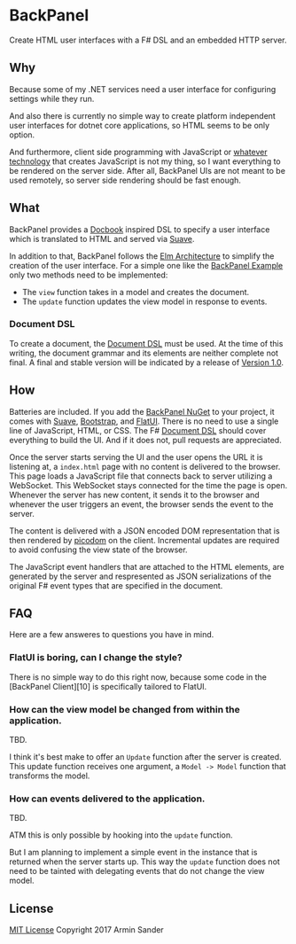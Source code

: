 # BackPanel

 Create HTML user interfaces with a F# DSL and an embedded HTTP server.

## Why

Because some of my .NET services need a user interface for configuring settings while they run.

And also there is currently no simple way to create platform independent user interfaces for dotnet core applications, so HTML seems to be only option.

And furthermore, client side programming with JavaScript or [whatever technology][Fable] that creates JavaScript is not my thing, so I want everything to be rendered on the server side. After all, BackPanel UIs are not meant to be used remotely, so server side rendering should be fast enough.

## What

BackPanel provides a [Docbook] inspired DSL to specify a user interface which is translated to HTML and served via [Suave].

In addition to that, BackPanel follows the [Elm Architecture] to simplify the creation of the user interface. For a simple one like the [BackPanel Example] only two methods need to be implemented:

- The `view` function takes in a model and creates the document.
- The `update` function updates the view model in response to events.

### Document DSL

To create a document, the [Document DSL] must be used. At the time of this writing, the document grammar and its elements are neither complete not final. A final and stable version will be indicated by a release of [Version 1.0].

## How

Batteries are included. If you add the [BackPanel NuGet] to your project, it comes with [Suave], [Bootstrap], and [FlatUI]. There is no need to use a single line of JavaScript, HTML, or CSS. The F# [Document DSL] should cover everything to build the UI. And if it does not, pull requests are appreciated.

Once the server starts serving the UI and the user opens the URL it is listening at, a `index.html` page with no content is delivered to the browser. This page loads a JavaScript file that connects back to server utilizing a WebSocket. This WebSocket stays connected for the time the page is open. Whenever the server has new content, it sends it to the browser and whenever the user triggers an event, the browser sends the event to the server.

The content is delivered with a JSON encoded DOM representation that is then rendered by [picodom] on the client. Incremental updates are required to avoid confusing the view state of the browser.

The JavaScript event handlers that are attached to the HTML elements, are generated by the server and respresented as JSON serializations of the original F# event types that are specified in the document.

## FAQ

Here are a few answeres to questions you have in mind.

### FlatUI is boring, can I change the style?

There is no simple way to do this right now, because some code in the [BackPanel Client][10] is specifically tailored to FlatUI.

### How can the view model be changed from within the application.

TBD.

I think it's best make to offer an `Update` function after the server is created. This update function receives one argument, a `Model -> Model` function that transforms the model.

### How can events delivered to the application.

TBD. 

ATM this is only possible by hooking into the `update` function.

But I am planning to implement a simple event in the instance that is returned when the server starts up. This way the `update` function does not need to be tainted with delegating events that do not change the view model.

## License

[MIT License]
Copyright 2017 Armin Sander

[Docbook]: http://docbook.org/
[Suave]: https://suave.io/
[Bootstrap]: http://getbootstrap.com/
[FlatUI]: http://designmodo.github.io/Flat-UI/
[Elm Architecture]: https://guide.elm-lang.org/architecture/
[BackPanel NuGet]: https://www.myget.org/feed/pragmatrix/package/nuget/BackPanel
[BackPanel Example]: BackPanel.Example/Program.fs
[Document DSL]: BackPanel/Document.fs
[Version 1.0]: milestone/1
[BackPanel Client]: BackPanel.Client/backpanel.ts
[Fable]: http://fable.io
[MIT License]: https://opensource.org/licenses/MIT
[picodom]: https://github.com/picodom/picodom

